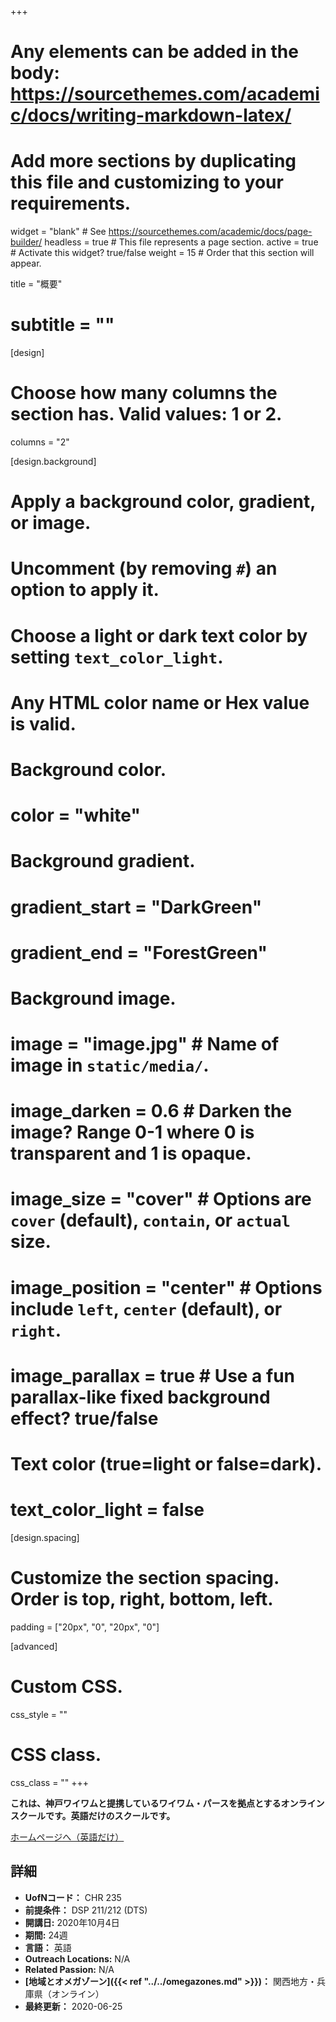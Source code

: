 +++
# Any elements can be added in the body: https://sourcethemes.com/academic/docs/writing-markdown-latex/
# Add more sections by duplicating this file and customizing to your requirements.

widget = "blank"  # See https://sourcethemes.com/academic/docs/page-builder/
headless = true  # This file represents a page section.
active = true  # Activate this widget? true/false
weight = 15  # Order that this section will appear.

title = "概要"
# subtitle = ""

[design]
  # Choose how many columns the section has. Valid values: 1 or 2.
  columns = "2"

[design.background]
  # Apply a background color, gradient, or image.
  #   Uncomment (by removing `#`) an option to apply it.
  #   Choose a light or dark text color by setting `text_color_light`.
  #   Any HTML color name or Hex value is valid.

  # Background color.
  # color = "white"

  # Background gradient.
  # gradient_start = "DarkGreen"
  # gradient_end = "ForestGreen"

  # Background image.
  # image = "image.jpg"  # Name of image in `static/media/`.
  # image_darken = 0.6  # Darken the image? Range 0-1 where 0 is transparent and 1 is opaque.
  # image_size = "cover"  #  Options are `cover` (default), `contain`, or `actual` size.
  # image_position = "center"  # Options include `left`, `center` (default), or `right`.
  # image_parallax = true  # Use a fun parallax-like fixed background effect? true/false

  # Text color (true=light or false=dark).
  # text_color_light = false

[design.spacing]
  # Customize the section spacing. Order is top, right, bottom, left.
  padding = ["20px", "0", "20px", "0"]

[advanced]
 # Custom CSS.
 css_style = ""

 # CSS class.
 css_class = ""
+++

**これは、神戸ワイワムと提携しているワイワム・パースを拠点とするオンラインスクールです。英語だけのスクールです。**


[ホームページへ（英語だけ）](https://www.ywamperth.org.au/further-accredited-training/school-of-frontier-missions)

## 詳細

* **UofNコード：** CHR 235
* **前提条件：** DSP 211/212 (DTS)
* **開講日:** 2020年10月4日
* **期間:** 24週
* **言語：** 英語
* **Outreach Locations:** N/A
* **Related Passion:** N/A
* **[地域とオメガゾーン]({{< ref "../../omegazones.md" >}})：** 関西地方・兵庫県（オンライン）
* **最終更新：** 2020-06-25
